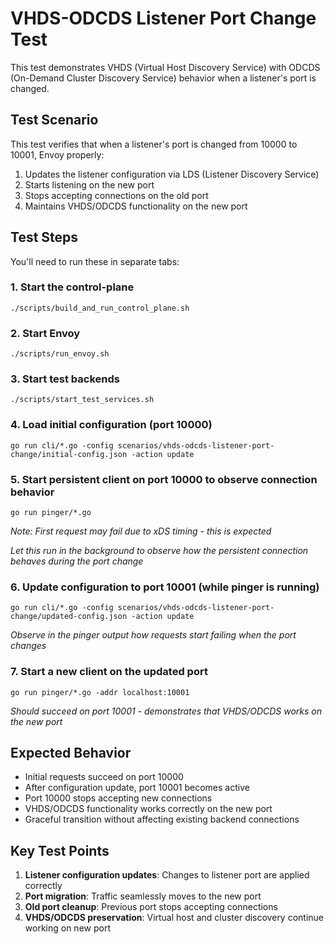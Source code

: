 # VHDS-ODCDS Listener Port Change Test

This test demonstrates VHDS (Virtual Host Discovery Service) with ODCDS (On-Demand Cluster Discovery Service) behavior when a listener's port is changed.

## Test Scenario

This test verifies that when a listener's port is changed from 10000 to 10001, Envoy properly:
1. Updates the listener configuration via LDS (Listener Discovery Service)
2. Starts listening on the new port
3. Stops accepting connections on the old port
4. Maintains VHDS/ODCDS functionality on the new port

## Test Steps

You'll need to run these in separate tabs:

### 1. Start the control-plane
```
./scripts/build_and_run_control_plane.sh
```

### 2. Start Envoy
```
./scripts/run_envoy.sh
```

### 3. Start test backends
```
./scripts/start_test_services.sh
```

### 4. Load initial configuration (port 10000)
```
go run cli/*.go -config scenarios/vhds-odcds-listener-port-change/initial-config.json -action update
```

### 5. Start persistent client on port 10000 to observe connection behavior
```
go run pinger/*.go
```
*Note: First request may fail due to xDS timing - this is expected*

*Let this run in the background to observe how the persistent connection behaves during the port change*

### 6. Update configuration to port 10001 (while pinger is running)
```
go run cli/*.go -config scenarios/vhds-odcds-listener-port-change/updated-config.json -action update
```

*Observe in the pinger output how requests start failing when the port changes*

### 7. Start a new client on the updated port
```
go run pinger/*.go -addr localhost:10001
```
*Should succeed on port 10001 - demonstrates that VHDS/ODCDS works on the new port*

## Expected Behavior

- Initial requests succeed on port 10000
- After configuration update, port 10001 becomes active
- Port 10000 stops accepting new connections
- VHDS/ODCDS functionality works correctly on the new port
- Graceful transition without affecting existing backend connections

## Key Test Points

1. **Listener configuration updates**: Changes to listener port are applied correctly
2. **Port migration**: Traffic seamlessly moves to the new port
3. **Old port cleanup**: Previous port stops accepting connections
4. **VHDS/ODCDS preservation**: Virtual host and cluster discovery continue working on new port